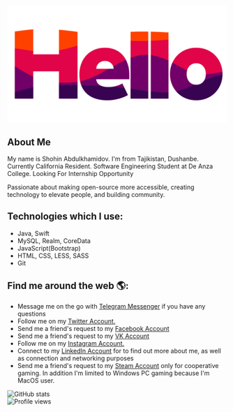 <img src="https://github.com/abdhub/about/blob/master/hello.gif" alt="Welcome to Shohin Abdulkhamidov's GitHub page.">

## About Me 
My name is Shohin Abdulkhamidov. I'm from Tajikistan, Dushanbe. Currently California Resident. Software Engineering Student at De Anza College. Looking For Internship Opportunity

Passionate about making open-source more accessible, creating technology to elevate people, and building community. 

## Technologies which I use:

- Java,  Swift
- MySQL, Realm, CoreData
- JavaScript(Bootstrap)
- HTML, CSS, LESS, SASS
- Git

## Find me around the web 🌎: 
- Message me on the go with <a href="https://t.me/sh_eagle">Telegram Messenger</a> if you have any questions
- Follow me on my <a href="https://twitter.com/ShohinAbd">Twitter Account.</a>
- Send me a friend's request to my <a href="https://www.facebook.com/s.abdulkhamidov/">Facebook Account</a>
- Send me a friend's request to my <a href="https://vk.com/shohinus">VK Account</a>
- Follow me on my <a href="https://www.instagram.com/shohin.abd/">Instagram Account.</a>
- Connect to my <a href="https://www.linkedin.com/in/shohin-abd/">LinkedIn Account</a> for to find out more about me, as well as connection and networking purposes
- Send me a friend's request to my <a href="https://steamcommunity.com/profiles/76561198390631558//">Steam Account</a> only for cooperative gaming. In addition I'm limited to Windows PC gaming because I'm MacOS user.

![GitHub stats](https://github-readme-stats.vercel.app/api?username=abdhub&show_icons=true)
<br>
![Profile views](https://gpvc.arturio.dev/abdhub)  
